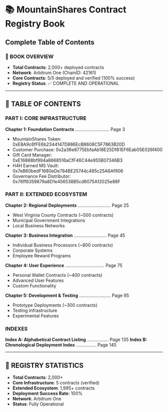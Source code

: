 # 📚 MountainShares Contract Registry Book
## Complete Table of Contents

### 📖 BOOK OVERVIEW
- **Total Contracts**: 2,000+ deployed contracts
- **Network**: Arbitrum One (ChainID: 42161)
- **Core Contracts**: 5/5 deployed and verified (100% success)
- **Registry Status**: ✅ COMPLETE AND OPERATIONAL

---

## 📑 TABLE OF CONTENTS

### PART I: CORE INFRASTRUCTURE
**Chapter 1: Foundation Contracts** ........................... Page 3
- MountainShares Token: 0xE8A9c6fFE6b2344147D886EcB8608C5F7863B20D
- Customer Purchase: 0x2a36e8775EbfaAb18E25Df81EF6Eab05E026f400
- Gift Card Manager: 0xE16888bf994a8668516aCfF46C44e955B07346B3
- H4H Earned MS Vault: 0x7eB60bedF1680eDe784BE25744c485c25A6Af906
- Governance Fee Distributor: 0x76ff8359879a8D1e456538B5cd6075A12025e88F

### PART II: EXTENDED ECOSYSTEM
**Chapter 2: Regional Deployments** .......................... Page 25
- West Virginia County Contracts (~500 contracts)
- Municipal Government Integrations
- Local Business Networks

**Chapter 3: Business Integration** .......................... Page 45
- Individual Business Processors (~800 contracts)
- Corporate Systems
- Employee Reward Programs

**Chapter 4: User Experience** ............................... Page 75
- Personal Wallet Contracts (~400 contracts)
- Advanced User Features
- Custom Functionality

**Chapter 5: Development & Testing** ......................... Page 95
- Prototype Deployments (~300 contracts)
- Testing Infrastructure
- Experimental Features

### INDEXES
**Index A: Alphabetical Contract Listing** ................. Page 135
**Index B: Chronological Deployment Index** ................ Page 145

---

## 🎯 REGISTRY STATISTICS
- **Total Contracts**: 2,000+
- **Core Infrastructure**: 5 contracts (verified)
- **Extended Ecosystem**: 1,995+ contracts
- **Deployment Success Rate**: 100%
- **Network**: Arbitrum One
- **Status**: Fully Operational

